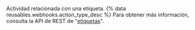 Actividad relacionada con una etiqueta. {% data reusables.webhooks.action_type_desc %} Para obtener más información, consulta la API de REST de "[etiquetas](/rest/reference/issues#labels)".
